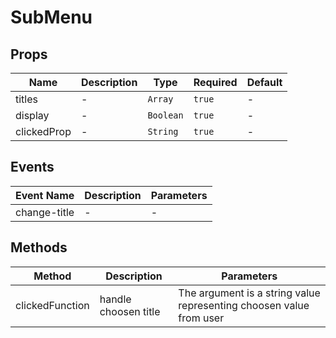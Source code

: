 # SubMenu

## Props

<!-- @vuese:SubMenu:props:start -->
|Name|Description|Type|Required|Default|
|---|---|---|---|---|
|titles|-|`Array`|`true`|-|
|display|-|`Boolean`|`true`|-|
|clickedProp|-|`String`|`true`|-|

<!-- @vuese:SubMenu:props:end -->


## Events

<!-- @vuese:SubMenu:events:start -->
|Event Name|Description|Parameters|
|---|---|---|
|change-title|-|-|

<!-- @vuese:SubMenu:events:end -->


## Methods

<!-- @vuese:SubMenu:methods:start -->
|Method|Description|Parameters|
|---|---|---|
|clickedFunction|handle choosen title|The argument is a string value representing choosen value from user|

<!-- @vuese:SubMenu:methods:end -->


